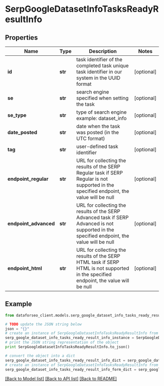 # SerpGoogleDatasetInfoTasksReadyResultInfo


## Properties

Name | Type | Description | Notes
------------ | ------------- | ------------- | -------------
**id** | **str** | task identifier of the completed task unique task identifier in our system in the UUID format | [optional] 
**se** | **str** | search engine specified when setting the task | [optional] 
**se_type** | **str** | type of search engine example: dataset_info | [optional] 
**date_posted** | **str** | date when the task was posted (in the UTC format) | [optional] 
**tag** | **str** | user-defined task identifier | [optional] 
**endpoint_regular** | **str** | URL for collecting the results of the SERP Regular task if SERP Regular is not supported in the specified endpoint, the value will be null | [optional] 
**endpoint_advanced** | **str** | URL for collecting the results of the SERP Advanced task if SERP Advanced is not supported in the specified endpoint, the value will be null | [optional] 
**endpoint_html** | **str** | URL for collecting the results of the SERP HTML task if SERP HTML is not supported in the specified endpoint, the value will be null | [optional] 

## Example

```python
from dataforseo_client.models.serp_google_dataset_info_tasks_ready_result_info import SerpGoogleDatasetInfoTasksReadyResultInfo

# TODO update the JSON string below
json = "{}"
# create an instance of SerpGoogleDatasetInfoTasksReadyResultInfo from a JSON string
serp_google_dataset_info_tasks_ready_result_info_instance = SerpGoogleDatasetInfoTasksReadyResultInfo.from_json(json)
# print the JSON string representation of the object
print SerpGoogleDatasetInfoTasksReadyResultInfo.to_json()

# convert the object into a dict
serp_google_dataset_info_tasks_ready_result_info_dict = serp_google_dataset_info_tasks_ready_result_info_instance.to_dict()
# create an instance of SerpGoogleDatasetInfoTasksReadyResultInfo from a dict
serp_google_dataset_info_tasks_ready_result_info_form_dict = serp_google_dataset_info_tasks_ready_result_info.from_dict(serp_google_dataset_info_tasks_ready_result_info_dict)
```
[[Back to Model list]](../README.md#documentation-for-models) [[Back to API list]](../README.md#documentation-for-api-endpoints) [[Back to README]](../README.md)


